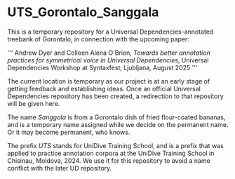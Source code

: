 # UTS_Gorontalo_Sanggala
This is a temporary repository for a Universal Dependencies-annotated treebank of Gorontalo, in connection with the upcoming paper:

'''
Andrew Dyer and Colleen Alena O'Brien, _Towards better annotation practices for symmetrical voice in Universal Dependencies_, Universal Dependencies Workshop at Syntaxfest, Ljubljana, August 2025
'''

The current location is temporary as our project is at an early stage of getting feedback and establishing ideas.
Once an official Universal Dependencies repository has been created, a redirection to that repository will be given here.

The name _Sanggala_ is from a Gorontalo dish of fried flour-coated bananas, and is a temporary name assigned while we decide on the permanent name. Or it may become permanent, who knows.

The prefix _UTS_ stands for UniDive Training School, and is a prefix that was applied to practice annotation corpora at the UniDive Training School in Chisinau, Moldova, 2024. We use it for this repository to avoid a name conflict with the later UD repository.

